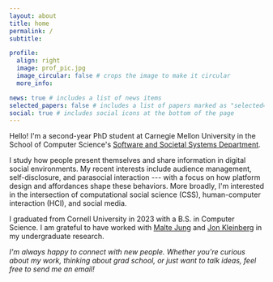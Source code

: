 ```yaml
---
layout: about
title: home
permalink: /
subtitle:

profile:
  align: right
  image: prof_pic.jpg
  image_circular: false # crops the image to make it circular
  more_info:

news: true # includes a list of news items
selected_papers: false # includes a list of papers marked as "selected={true}"
social: true # includes social icons at the bottom of the page
---
```


Hello! I'm a second-year PhD student at Carnegie Mellon University in the School of Computer Science's [Software and Societal Systems Department](https://s3d.cmu.edu/). 

I study how people present themselves and share information in digital social environments. My recent interests include audience management, self-disclosure, and parasocial interaction --- with a focus on how platform design and affordances shape these behaviors. More broadly, I'm interested in the intersection of computational social science (CSS), human-computer interaction (HCI), and social media.

I graduated from Cornell University in 2023 with a B.S. in Computer Science. I am grateful to have worked with [Malte Jung](https://mjung.infosci.cornell.edu/) and [Jon Kleinberg](https://www.cs.cornell.edu/home/kleinber/) in my undergraduate research.

_I'm always happy to connect with new people. Whether you're curious about my work, thinking about grad school, or just want to talk ideas, feel free to send me an email!_
